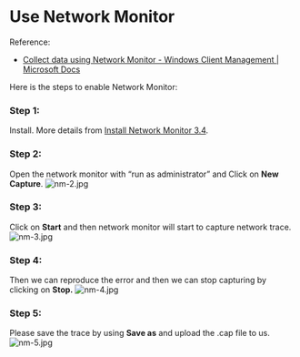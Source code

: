 # Use Network Monitor

Reference:

* [Collect data using Network Monitor - Windows Client Management \| Microsoft Docs](https://docs.microsoft.com/en-us/windows/client-management/troubleshoot-tcpip-netmon)

Here is the steps to enable Network Monitor:

### Step 1: 
Install. 
More details from [Install Network Monitor 3.4](https://github.com/t-fsheng/aio-lab-setup/blob/main/Install%20Network%20Monitor%203.4.md).
<br>
### Step 2: 
Open the network monitor with “run as administrator” and Click on **New Capture**.
![nm-2.jpg](https://s2.loli.net/2022/09/19/CjLh2s4yEgpPVtJ.jpg)
<br>
### Step 3: 
Click on **Start** and then network monitor will start to capture network trace.
![nm-3.jpg](https://s2.loli.net/2022/09/19/cPkHVCvi1DALwSJ.jpg)
<br>
### Step 4: 
Then we can reproduce the error and then we can stop capturing by clicking on **Stop.**
![nm-4.jpg](https://s2.loli.net/2022/09/19/ibcAkRLWtFh7QeX.jpg)
<br>
### Step 5: 
Please save the trace by using **Save as** and upload the .cap file to us. 
![nm-5.jpg](https://s2.loli.net/2022/09/19/Cxj3b745Nk2RwUX.jpg)

